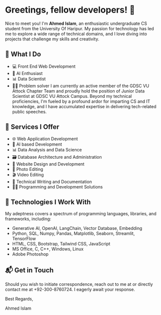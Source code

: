 # **Greetings, fellow developers! 👋**
Nice to meet you! I'm **Ahmed Islam**, an enthusiastic undergraduate CS student from the University Of Haripur. My passion for technology has led me to explore a wide range of technical domains, and I love diving into projects that challenge my skills and creativity.
## **🚀 What I Do**
* 💻 Front End Web Development
* 🤖 AI Enthusiast
* 📊 Data Scientist 
* 👨‍💻 Problem solver
I am currently an active member of the GDSC VU Attock Chapter Team and proudly hold the position of Junior Data Scientist at GDSC VU Attock Campus. Beyond my technical proficiencies, I'm fueled by a profound ardor for imparting CS and IT knowledge, and I have accumulated expertise in delivering tech-related public speeches.
## **💼 Services I Offer**
* 🌐 Web Application Development
* 🤖 AI based Development
* 📊 Data Analysis and Data Science
* 🗃️ Database Architecture and Administration
* 🌟 Website Design and Development
* 🎨 Photo Editing
* 🎬 Video Editing
* 📝 Technical Writing and Documentation
* 👨‍💻 Programming and Development Solutions
## **🔧 Technologies I Work With**
My adeptness covers a spectrum of programming languages, libraries, and frameworks, including:

* Generative AI, OpenAI, LangChain, Vector Database, Embedding
* Python, SQL, Numpy, Pandas, Matplotlib, Seaborn, Streamlit, TensorFlow
* HTML, CSS, Bootstrap, Tailwind CSS, JavaScript
* MS Office, C, C++, Windows, Linux
* Adobe Photoshop

## **📬 Get in Touch**
Should you wish to initiate correspondence, reach out to me at [](ahmideveloper@gmail.com)or directly contact me at +92-300-8760724. I eagerly await your response.

Best Regards, 

Ahmed Islam
